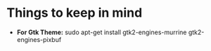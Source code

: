 # Things to keep in mind
* **For Gtk Theme:** sudo apt-get install gtk2-engines-murrine gtk2-engines-pixbuf
